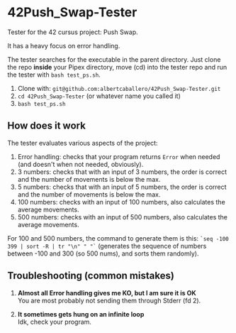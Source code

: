 # 42Push_Swap-Tester
Tester for the 42 cursus project: Push Swap.

It has a heavy focus on error handling.

The tester searches for the executable in the parent directory.
Just clone the repo **inside** your Pipex directory, move (cd) into the tester repo and run the tester with ```bash test_ps.sh```.
1. Clone with: ```git@github.com:albertcaballero/42Push_Swap-Tester.git```
2. ```cd 42Push_Swap-Tester``` (or whatever name you called it)
3. ```bash test_ps.sh```

## How does it work
The tester evaluates various aspects of the project:
1. Error handling: checks that your program returns ```Error``` when needed (and doesn't when not needed, obviously).
2. 3 numbers: checks that with an input of 3 numbers, the order is correct and the number of movements is below the max.
3. 5 numbers: checks that with an input of 5 numbers, the order is correct and the number of movements is below the max.
4. 100 numbers: checks with an input of 100 numbers, also calculates the average movements.
5. 500 numbers: checks with an input of 500 numbers, also calculates the average movements.

For 100 and 500 numbers, the command to generate them is this: ``` `seq -100 399 | sort -R | tr "\n" " "` ``` (generates the sequence of numbers between -100 and 300 (so 500 nums), and sorts them randomly).

## Troubleshooting (common mistakes)
1. **Almost all Error handling gives me KO, but I am sure it is OK** \
You are most probably not sending them through Stderr (fd 2).

2. **It sometimes gets hung on an infinite loop** \
Idk, check your program.
